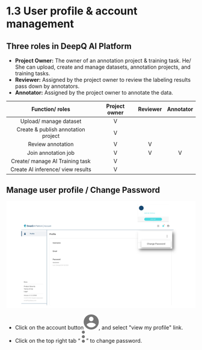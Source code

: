 # 1.3 User profile & account management

## Three roles in DeepQ AI Platform

* **Project Owner:** The owner of an annotation project & training task. He/ She can upload, create and manage datasets, annotation projects, and training tasks.
* **Reviewer:** Assigned by the project owner to review the labeling results pass down by annotators.
* **Annotator:** Assigned by the project owner to annotate the data.

|           Function/ roles           | Project owner | Reviewer | Annotator |
| :---------------------------------: | :-----------: | :------: | :-------: |
|        Upload/ manage dataset       |       V       |          |           |
| Create & publish annotation project |       V       |          |           |
|          Review annotation          |       V       |     V    |           |
|         Join annotation job         |       V       |     V    |     V     |
|   Create/ manage AI Training task   |       V       |          |           |
|  Create AI inference/ view results  |       V       |          |           |

## **Manage user profile / Change Password**

![](../../.gitbook/assets/account-management-.png)

* Click on the account button![](../../.gitbook/assets/filled.svg), and select "view my profile" link.
* Click on the top right tab “ ![](../../.gitbook/assets/filled-copy.svg) ” to change password.
